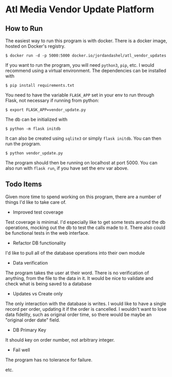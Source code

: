 # Atl Media Vendor Update Platform

## How to Run

The easiest way to run this program is with docker. There is a docker image,
hosted on Docker's registry.

```
$ docker run -d -p 5000:5000 docker.io/jordandashel/atl_vendor_updates
```

If you want to run the program, you will need `python3`, `pip`, etc. I would
recommend using a virtual environment. The dependencies can be installed with 

```
$ pip install requirements.txt
```

You need to have the variable `FLASK_APP` set in your env to run through Flask,
not necessary if running from python:

```
$ export FLASK_APP=vendor_update.py
```

The db can be initialized with 

```
$ python -m flask initdb
```

It can also be created using `sqlite3` or simply `flask initdb`.
You can then run the program.

```
$ python vendor_update.py
```

The program should then be running on localhost at port 5000. You can also run
with `flask run`, if you have set the env var above.


## Todo Items

Given more time to spend working on this program, there are a number of things
I'd like to take care of.

 - Improved test coverage

 Test coverage is minimal. I'd especially like to get some tests around the db
 operations, mocking out the db to test the calls made to it. There also could
 be functional tests in the web interface.

 - Refactor DB functionality

 I'd like to pull all of the database operations into their own module

 - Data verification

 The program takes the user at their word. There is no verification
 of anything, from the file to the data in it. It would be nice to validate and
 check what is being saved to a database

 - Updates vs Create only

 The only interaction with the database is writes. I would like to have a single
 record per order, updating it if the order is cancelled. I wouldn't want to lose
 data fidelity, such as original order time, so there would be maybe an
 "original order date" field. 

 - DB Primary Key

 It should key on order number, not arbitrary integer.

 - Fail well

 The program has no tolerance for failure.


etc.
